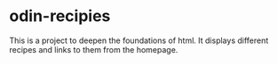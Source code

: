 # odin-recipies

This is a project to deepen the foundations of html.
It displays different recipes and links to them from the homepage.
